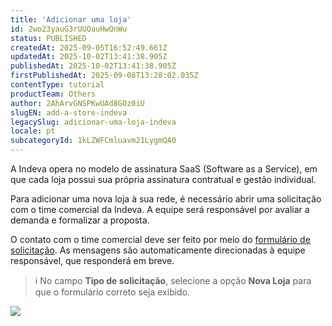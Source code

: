 ```yaml
---
title: 'Adicionar uma loja'
id: 2wo23yauG3rUUQauHwQnWu
status: PUBLISHED
createdAt: 2025-09-05T16:52:49.661Z
updatedAt: 2025-10-02T13:41:38.905Z
publishedAt: 2025-10-02T13:41:38.905Z
firstPublishedAt: 2025-09-08T13:28:02.035Z
contentType: tutorial
productTeam: Others
author: 2AhArvGNSPKwUAd8GOz0iU
slugEN: add-a-store-indeva
legacySlug: adicionar-uma-loja-indeva
locale: pt
subcategoryId: 1kLZWFCmluavm21LygmQA0
---
```


A Indeva opera no modelo de assinatura SaaS (Software as a Service), em que cada loja possui sua própria assinatura contratual e gestão individual.

Para adicionar uma nova loja à sua rede, é necessário abrir uma solicitação com o time comercial da Indeva. A equipe será responsável por avaliar a demanda e formalizar a proposta.

O contato com o time comercial deve ser feito por meio do [formulário de solicitação](https://vtexhelp.zendesk.com/auth/v2/login/signin?return_to=https%3A%2F%2Findeva.zendesk.com%2Fhc%2Fpt-br%2Frequests%2Fnew&theme=hc&locale=pt-br&brand_id=360005323352&auth_origin=360005323352%2Cfalse%2Ctrue). As mensagens são automaticamente direcionadas à equipe responsável, que responderá em breve.

> ℹ️ No campo **Tipo de solicitação**, selecione a opção **Nova Loja** para que o formulário correto seja exibido.

![](https://cdn.statically.io/gh/vtexdocs/help-center-content/refs/heads/main/docs/pt/tutorials/indeva-by-vtex/conta-do-usu%C3%A1rio/adicionar-uma-loja-indeva_1.png)
